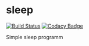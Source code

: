 # sleep

[![Build Status](https://travis-ci.com/denel-manilov/sleep.svg?branch=master)](https://travis-ci.com/denel-manilov/sleep)
[![Codacy Badge](https://api.codacy.com/project/badge/Grade/6cd35dfe5cfc41cbb7cea1de075f6c5e)](https://www.codacy.com/project/denel.manilov/sleep/dashboard?utm_source=github.com&amp;utm_medium=referral&amp;utm_content=denel-manilov/sleep&amp;utm_campaign=Badge_Grade_Dashboard)

Simple sleep programm
